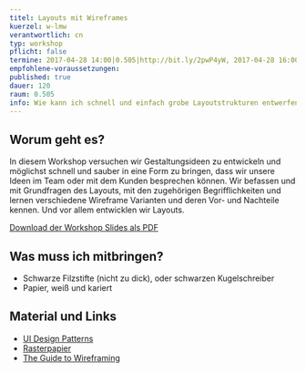 ```yaml
---
titel: Layouts mit Wireframes
kuerzel: w-lmw
verantwortlich: cn
typ: workshop
pflicht: false
termine: 2017-04-28 14:00|0.505|http://bit.ly/2pwP4yW, 2017-04-28 16:00|0.505|http://bit.ly/2oJaeWK, 2017-05-04 16:00|0.505|http://bit.ly/2pfoGqt, 2017-05-05 11:00|0.505|http://bit.ly/2pfy1i8
empfohlene-voraussetzungen:
published: true
dauer: 120
raum: 0.505
info: Wie kann ich schnell und einfach grobe Layoutstrukturen entwerfen und testen?
---
```


## Worum geht es?

In diesem Workshop versuchen wir Gestaltungsideen zu entwickeln und möglichst schnell und sauber in eine Form zu bringen, dass wir unsere Ideen im Team oder mit dem Kunden besprechen können. Wir befassen und mit Grundfragen des Layouts, mit den zugehörigen Begrifflichkeiten und lernen verschiedene Wireframe Varianten und deren Vor- und Nachteile kennen. Und vor allem entwicklen wir Layouts.

[Download der Workshop Slides als PDF](../../download/workshop-designprojekte-strukturieren/ws_designprozesse_strukturieren.pdf)

## Was muss ich mitbringen?

- Schwarze Filzstifte (nicht zu dick), oder schwarzen Kugelschreiber
- Papier, weiß und kariert

## Material und Links
* [UI Design Patterns](http://ui-patterns.com/patterns)
* [Rasterpapier](../../download/workshop-designprojekte-strukturieren/rasterpapier.pdf)
* [The Guide to Wireframing](https://www.uxpin.com/studio/ebooks/guide-to-wireframing/)